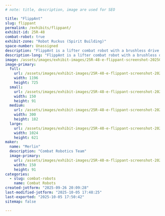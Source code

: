```yaml
---
# note: title, description, image are used for SEO

title: "FlippAnt"
slug: flippant
permalink: /exhibits/flippant/
exhibit-id: 25R-48
combat-robot: true
exhibit-zone: "Robot Ruckus (Spirit Building)"
space-number: Unassigned
description: "FlippAnt is a lifter combat robot with a brushless drive. Our goal is to outmaneuver opponents."
description-long: "FlippAnt is a lifter combat robot with a brushless drive. Our goal is to outmaneuver opponents."
image: /assets/images/exhibit-images/25R-48-e-flippant-screenshot-20250926-200616-469-300x182.png
image-primary: 
  full:
    url: /assets/images/exhibit-images/25R-48-e-flippant-screenshot-20250926-200616-469-full.png
    width: 1196
    height: 725
  small:
    url: /assets/images/exhibit-images/25R-48-e-flippant-screenshot-20250926-200616-469-150x91.png
    width: 150
    height: 91
  medium:
    url: /assets/images/exhibit-images/25R-48-e-flippant-screenshot-20250926-200616-469-300x182.png
    width: 300
    height: 182
  large:
    url: /assets/images/exhibit-images/25R-48-e-flippant-screenshot-20250926-200616-469-1024x621.png
    width: 1024
    height: 621
maker: 
  name: "Merlin"
  description: "Combat Robotics Team"
  image-primary:
    url: /assets/images/exhibit-images/25R-48-m-flippant-screenshot-20250926-200616-150x91.png
    width: 150
    height: 91
categories: 
  - slug: combat-robots
    name: Combat Robots
created-jotform: "2025-09-26 20:09:28"
last-modified-jotform: "2025-10-05 17:48:25"
last-exported: "2025-10-05 17:50:42"
sitemap: false

---
```

